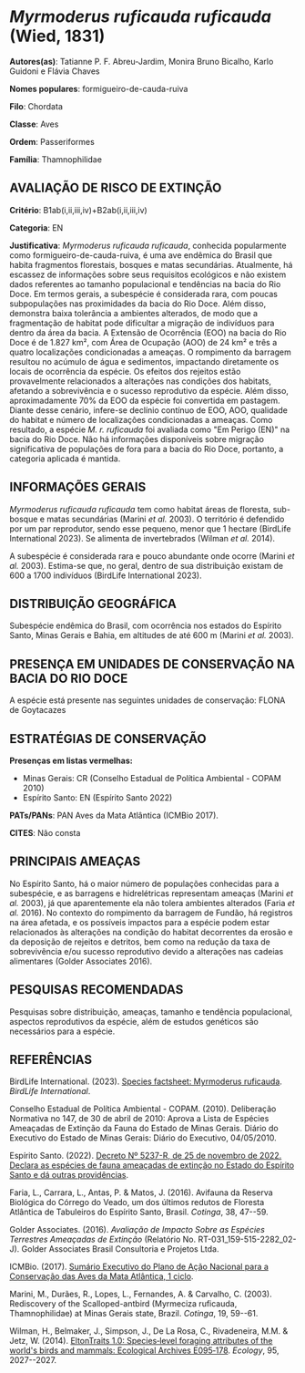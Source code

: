 # *Myrmoderus ruficauda ruficauda* (Wied, 1831)

**Autores(as)**: Tatianne P. F. Abreu-Jardim, Monira Bruno Bicalho, Karlo Guidoni e Flávia Chaves

**Nomes populares**: formigueiro-de-cauda-ruiva

**Filo**: Chordata

**Classe**: Aves

**Ordem**: Passeriformes

**Família**: Thamnophilidae

## AVALIAÇÃO DE RISCO DE EXTINÇÃO

**Critério**: B1ab(i,ii,iii,iv)+B2ab(i,ii,iii,iv)

**Categoria**: EN

**Justificativa**: *Myrmoderus ruficauda ruficauda*, conhecida popularmente como formigueiro-de-cauda-ruiva, é uma ave endêmica do Brasil que habita fragmentos florestais, bosques e matas secundárias.  Atualmente, há escassez de informações sobre seus requisitos ecológicos e não existem dados referentes ao tamanho populacional e tendências na bacia do Rio Doce. Em termos gerais, a subespécie é considerada rara, com poucas subpopulações nas proximidades da bacia do Rio Doce. Além disso, demonstra baixa tolerância a ambientes alterados, de modo que a fragmentação de habitat pode dificultar a migração de indivíduos para dentro da área da bacia. A Extensão de Ocorrência (EOO) na bacia do Rio Doce é de 1.827 km², com Área de Ocupação (AOO) de 24 km² e três a quatro localizações condicionadas a ameaças. O rompimento da barragem resultou no acúmulo de água e sedimentos, impactando diretamente os locais de ocorrência da espécie. Os efeitos dos rejeitos
estão provavelmente relacionados a alterações nas condições dos habitats, afetando a sobrevivência e o sucesso reprodutivo da espécie. Além disso, aproximadamente 70% da EOO da espécie foi convertida em pastagem. Diante desse cenário, infere-se declínio contínuo de EOO, AOO, qualidade do habitat e número de localizações condicionadas a ameaças. Como resultado, a espécie *M. r. ruficauda* foi avaliada como "Em Perigo (EN)" na bacia do Rio Doce. Não há informações disponíveis sobre migração significativa de populações de fora para a bacia do Rio Doce, portanto, a categoria aplicada é mantida.

## INFORMAÇÕES GERAIS

*Myrmoderus ruficauda ruficauda* tem como habitat áreas de floresta, sub-bosque e matas secundárias (Marini *et al.* 2003). O território é defendido por um par reprodutor, sendo esse pequeno, menor que 1 hectare (BirdLife International 2023). Se alimenta de invertebrados (Wilman *et al.* 2014).

A subespécie é considerada rara e pouco abundante onde ocorre (Marini *et al.* 2003). Estima-se que, no geral, dentro de sua distribuição existam de 600 a 1700 indivíduos (BirdLife International 2023).

## DISTRIBUIÇÃO GEOGRÁFICA

Subespécie endêmica do Brasil, com ocorrência nos estados do Espírito Santo, Minas Gerais e Bahia, em altitudes de até 600 m (Marini *et al.* 2003).

## PRESENÇA EM UNIDADES DE CONSERVAÇÃO NA BACIA DO RIO DOCE

A espécie está presente nas seguintes unidades de conservação: FLONA de Goytacazes

## ESTRATÉGIAS DE CONSERVAÇÃO

**Presenças em listas vermelhas:**

-   Minas Gerais: CR (Conselho Estadual de Política Ambiental - COPAM
    2010)
-   Espírito Santo: EN (Espírito Santo 2022)

**PATs/PANs**: PAN Aves da Mata Atlântica (ICMBio 2017).

**CITES**: Não consta

## PRINCIPAIS AMEAÇAS

No Espírito Santo, há o maior número de populações conhecidas para a subespécie, e as barragens e hidrelétricas representam ameaças (Marini *et al.* 2003), já que aparentemente ela não tolera ambientes alterados (Faria *et al.* 2016). No contexto do rompimento da barragem de Fundão, há registros na área afetada, e os possíveis impactos para a espécie podem estar relacionados às alterações na condição do habitat decorrentes da erosão e da deposição de rejeitos e detritos, bem como na redução da taxa de sobrevivência e/ou sucesso reprodutivo devido a alterações nas cadeias alimentares (Golder Associates 2016).

## PESQUISAS RECOMENDADAS

Pesquisas sobre distribuição, ameaças, tamanho e tendência populacional, aspectos reprodutivos da espécie, além de estudos genéticos são necessários para a espécie.

## REFERÊNCIAS

BirdLife International. (2023). [Species factsheet: Myrmoderus ruficauda](http://datazone.birdlife.org/species/factsheet/scalloped-antbird-myrmoderus-ruficauda).  *BirdLife International*.

Conselho Estadual de Política Ambiental - COPAM. (2010). Deliberação Normativa no 147, de 30 de abril de 2010: Aprova a Lista de Espécies Ameaçadas de Extinção da Fauna do Estado de Minas Gerais. Diário do Executivo do Estado de Minas Gerais: Diário do Executivo, 04/05/2010.

Espírito Santo. (2022). [Decreto Nº 5237-R, de 25 de novembro de 2022.  Declara as espécies de fauna ameaçadas de extinção no Estado do Espírito Santo e dá outras providências](https://iema.es.gov.br/Media/iema/FAUNA/Decreto%205237-R_2022_25-Nov%20-%20Fauna%20(s-peixes)%20-%20Lista%20de%20Esp%C3%A9cies%20Amea%C3%A7adas%20de%20Extin%C3%A7%C3%A3o.pdf).

Faria, L., Carrara, L., Antas, P. & Matos, J. (2016). Avifauna da Reserva Biológica do Córrego do Veado, um dos últimos redutos de Floresta Atlântica de Tabuleiros do Espírito Santo, Brasil. *Cotinga*, 38, 47--59.

Golder Associates. (2016). *Avaliação de Impacto Sobre as Espécies Terrestres Ameaçadas de Extinção* (Relatório No.  RT-031_159-515-2282_02-J). Golder Associates Brasil Consultoria e Projetos Ltda.

ICMBio. (2017). [Sumário Executivo do Plano de Ação Nacional para a Conservação das Aves da Mata Atlântica, 1 ciclo](https://www.gov.br/icmbio/pt-br/assuntos/biodiversidade/pan/pan-aves-da-mata-atlantica).

Marini, M., Durães, R., Lopes, L., Fernandes, A. & Carvalho, C. (2003).  Rediscovery of the Scalloped-antbird (Myrmeciza ruficauda, Thamnophilidae) at Minas Gerais state, Brazil. *Cotinga*, 19, 59--61.

Wilman, H., Belmaker, J., Simpson, J., De La Rosa, C., Rivadeneira, M.M.  & Jetz, W. (2014). [EltonTraits 1.0: Species‐level foraging attributes of the world's birds and mammals: Ecological Archives E095‐178](https://doi.org/10.1890/13-1917.1). *Ecology*, 95, 2027--2027.
